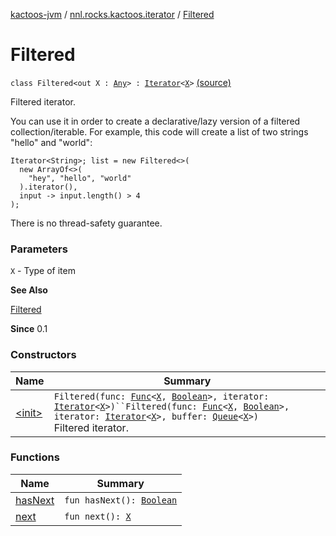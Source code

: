 [kactoos-jvm](../../index.md) / [nnl.rocks.kactoos.iterator](../index.md) / [Filtered](./index.md)

# Filtered

`class Filtered<out X : `[`Any`](https://kotlinlang.org/api/latest/jvm/stdlib/kotlin/-any/index.html)`> : `[`Iterator`](https://kotlinlang.org/api/latest/jvm/stdlib/kotlin.collections/-iterator/index.html)`<`[`X`](index.md#X)`>` [(source)](https://github.com/neonailol/kactoos/blob/master/kactoos-jvm/src/main/kotlin/nnl/rocks/kactoos/iterator/Filtered.kt#L32)

Filtered iterator.

You can use it in order to create a declarative/lazy
version of a filtered collection/iterable. For example,
this code will create a list of two strings "hello" and "world":

```
Iterator<String>; list = new Filtered<>(
  new ArrayOf<>(
    "hey", "hello", "world"
  ).iterator(),
  input -> input.length() > 4
);
```

There is no thread-safety guarantee.

### Parameters

`X` - Type of item

**See Also**

[Filtered](./index.md)

**Since**
0.1

### Constructors

| Name | Summary |
|---|---|
| [&lt;init&gt;](-init-.md) | `Filtered(func: `[`Func`](../../nnl.rocks.kactoos/-func/index.md)`<`[`X`](index.md#X)`, `[`Boolean`](https://kotlinlang.org/api/latest/jvm/stdlib/kotlin/-boolean/index.html)`>, iterator: `[`Iterator`](https://kotlinlang.org/api/latest/jvm/stdlib/kotlin.collections/-iterator/index.html)`<`[`X`](index.md#X)`>)``Filtered(func: `[`Func`](../../nnl.rocks.kactoos/-func/index.md)`<`[`X`](index.md#X)`, `[`Boolean`](https://kotlinlang.org/api/latest/jvm/stdlib/kotlin/-boolean/index.html)`>, iterator: `[`Iterator`](https://kotlinlang.org/api/latest/jvm/stdlib/kotlin.collections/-iterator/index.html)`<`[`X`](index.md#X)`>, buffer: `[`Queue`](http://docs.oracle.com/javase/8/docs/api/java/util/Queue.html)`<`[`X`](index.md#X)`>)`<br>Filtered iterator. |

### Functions

| Name | Summary |
|---|---|
| [hasNext](has-next.md) | `fun hasNext(): `[`Boolean`](https://kotlinlang.org/api/latest/jvm/stdlib/kotlin/-boolean/index.html) |
| [next](next.md) | `fun next(): `[`X`](index.md#X) |
